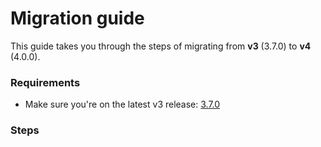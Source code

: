 # Migration guide

This guide takes you through the steps of migrating from **v3** (3.7.0) to **v4** (4.0.0).

### Requirements

- Make sure you're on the latest v3 release: [3.7.0](https://gitlab.com/cataclym/KaikiDeishuBot/-/tags/3.7.0)

### Steps

[//]: # ()

[//]: # (- Run bot once.)

[//]: # (- Update to v4 release [4.0.0]&#40;""&#41;)

[//]: # (    - ```shell)

[//]: # (      git do fun)

[//]: # (- Update your `.env` file to mirror the new entries from `.env.example`)

[//]: # (- Install MySQL for your distro and)

[//]: # (    - ```shell )

[//]: # (       npx prisma db push)
